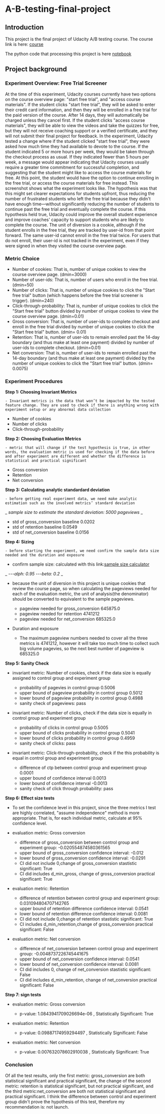 # A-B-testing-final-project

## Introduction
This project is the final project of Udacity A/B testing course. The course link is here: [course](https://classroom.udacity.com/courses/ud257/lessons/4018018619/concepts/41149386080923)

The python code that processing this project is here [notebook](https://github.com/alice-heqi/A-B-testing-project/blob/master/Udacity_A_B_testing_Final_project.ipynb)

## Project background

### Experiment Overview: Free Trial Screener

At the time of this experiment, Udacity courses currently have two options on the course overview page: "start free trial", and "access course materials". If the student clicks "start free trial", they will be asked to enter their credit card information, and then they will be enrolled in a free trial for the paid version of the course. After 14 days, they will automatically be charged unless they cancel first. If the student clicks "access course materials", they will be able to view the videos and take the quizzes for free, but they will not receive coaching support or a verified certificate, and they will not submit their final project for feedback.
In the experiment, Udacity tested a change where if the student clicked "start free trial", they were asked how much time they had available to devote to the course. If the student indicated 5 or more hours per week, they would be taken through the checkout process as usual. If they indicated fewer than 5 hours per week, a message would appear indicating that Udacity courses usually require a greater time commitment for successful completion, and suggesting that the student might like to access the course materials for free. At this point, the student would have the option to continue enrolling in the free trial, or access the course materials for free instead. This screenshot shows what the experiment looks like.
The hypothesis was that this might set clearer expectations for students upfront, thus reducing the number of frustrated students who left the free trial because they didn't have enough time—without significantly reducing the number of students to continue past the free trial and eventually complete the course. If this hypothesis held true, Udacity could improve the overall student experience and improve coaches' capacity to support students who are likely to complete the course.
The unit of diversion is a cookie, although if the student enrolls in the free trial, they are tracked by user-id from that point forward. The same user-id cannot enroll in the free trial twice. For users that do not enroll, their user-id is not tracked in the experiment, even if they were signed in when they visited the course overview page.

### Metric Choice

- Number of cookies: That is, number of unique cookies to view the course overview page. (dmin=3000)
- Number of user-ids: That is, number of users who enroll in the free trial. (dmin=50)
- Number of clicks: That is, number of unique cookies to click the "Start free trial" button (which happens before the free trial screener is trigger). (dmin=240)
- Click-through-probability: That is, number of unique cookies to click the "Start free trial" button divided by number of unique cookies to view the course overview page. (dmin=0.01)
- Gross conversion: That is, number of user-ids to complete checkout and enroll in the free trial divided by number of unique cookies to click the "Start free trial" button. (dmin= 0.01)
- Retention: That is, number of user-ids to remain enrolled past the 14-day boundary (and thus make at least one payment) divided by number of user-ids to complete checkout. (dmin=0.01)
- Net conversion: That is, number of user-ids to remain enrolled past the 14-day boundary (and thus make at least one payment) divided by the number of unique cookies to click the "Start free trial" button. (dmin= 0.0075)

### Experiment Procedures

**Step 1: Choosing Invariant Metrics** 

    - Invariant metrics is the data that won’t be impacted by the tested feature change. They are used to check if there is anything wrong with experiment setup or any abnormal data collection
    
 -	Number of cookies
 -  Number of clicks
 - Click-through-probability

**Step 2: Choosing Evaluation Metrics** 

    - metric that will change if the test hypothesis is true, in other words, the evaluation metric is used for checking if the data before and after experiment are different and whether the difference is statistical and practical significant
    
 - Gross conversion
 - Retention
 - Net conversion

**Step 3: Calculating analytic standardard deviation** 

    - before getting real experiment data, we need make analytic estimation such as the involved metrics’ standard deviation
    
 _ _sample size to estimate the standard deviation: 5000 pageviews_ _

  - std of gross_conversion baseline 0.0202
  - std of retention baseline 0.0549
  - std of net_conversion baseline 0.0156

**Step 4: Sizing** 

    - before starting the experiment, we need confirm the sample data size needed and the duration and exposure
    
- confirm sample size: calculated with this link:[sample size calculator](https://www.evanmiller.org/ab-testing/sample-size.html)

 _ _---alph: 0.95
 ---beta: 0.2_ _

- because the unit of diversion in this project is unique cookies that review the course page, so when calculating the pageviews needed for each of the evaluation metric, the unit of analysis(the denominator) should be converted to equivalent to the sample pageviews.

  - pageview needed for gross_conversion 645875.0
  - pageview needed for retention 4741212
  - pageview needed for net_conversion 685325.0

- Duration and exposure

  - The maximum pageview numbers needed to cover all the three metrics is 4741212, however it will take too much time to collect such big volume pagevies, so the next best number of pageview is 685325.0

**Step 5: Sanity Check** 

- invariant metric: Number of cookies, check if the data size is equally assigned to control group and experiment group

  - probability of pagevies in control group 0.5006 
  - upper bound of pageview probability in control group 0.5012
  - lower bound of pageview probability in control group 0.4988
  - sanity check of pageviews: pass
 
- invariant metric: Number of clicks, check if the data size is equally in control group and experiment group
 
  - probability of clicks in control group 0.5005
  - upper bound of clicks probability in control group 0.5041
  - lower bound of clicks probability in control group 0.4959
  - sanity check of clicks: pass

- invariant metric: Click-through-probability, check if the this probability is equal in control group and experiment group

  - difference of ctp between control group and experiment group 0.0001
  - upper bound of confidence interval 0.0013
  - lower bound of confidence interval -0.0013
  - sanity check of click through probability: pass

**Step 6: Effect size tests** 

- To set the confidence level in this project, since the three metrics I test are highly correlated, "assume independence" method is more appropriate. That is, for each individual metric, calculate at 95% confidence level.

- evaluation metric: Gross conversion

  - difference of gross_conversion between control group and experiment group: -0.020554874580361565
  - upper bound of gross_conversion confidence interval: -0.012
  - lower bound of gross_conversion confidence interval: -0.0291
  - CI did not include 0,change of gross_conversion stastistic significant: True
  - CI did includes d_min_gross, change of gross_conversion practical significant: True
 
- evaluation metric: Retention

  - difference of retention between control group and experiment group: 0.031094804707142765
  - upper bound of retention difference confidence interval: 0.0541
  - lower bound of retention difference confidence interval: 0.0081
  - CI did not include 0,change of retention stastistic significant: True
  - CI includes d_min_retention,change of gross_conversion practical significant: False
 
- evaluation metric: Net conversion

  - difference of net_conversion between control group and experiment group: -0.0048737226745441675
  - upper bound of net_conversion confidence interval: 0.0541
  - lower bound of net_conversion confidence interval: 0.0081
  - CI did includes 0, change of net_conversion stastistic significant: False
  - CI did includes d_min_retention, change of net_conversion practical significant: False
 
 **Step 7: sign tests** 
 
- evaluation metric: Gross conversion
 
  - p-value: 1.0843941709026694e-06 , Statistically Significant: True
 
- evaluation metric: Retention

  - p-value: 0.09887174959294497 , Statistically Significant: False
 
- evaluation metric: Net conversion

  - p-value: 0.007632078602910038 , Statistically Significant: True
 
### Conclusion

Of all the test results, only the first metric: gross_conversion are both statistical significant and practical significant, the change of the second metric: retention is statistical significant, but not practical significant, and the third metric:net_conversion are both not statistical significant and practical significant. I think the difference between control and experiment group didn't prove the hypothesis of this test, therefore my recommendation is: not launch. 
 







